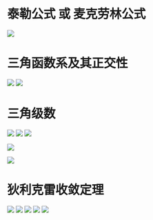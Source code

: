 # 泰勒公式 或 麦克劳林公式
![](../../photo/Pasted%20image%2020240915133129.png)

# 三角函数系及其正交性
![](../../photo/Pasted%20image%2020240915133713.png)
![](../../photo/Pasted%20image%2020240915133941.png)

# 三角级数
![](../../photo/Pasted%20image%2020240915133210.png)
![](../../photo/Pasted%20image%2020240915140110.png)
![](../../photo/Pasted%20image%2020240915140244.png)

![](../../photo/Pasted%20image%2020240915140905.png)

![](../../photo/Pasted%20image%2020240915140647.png)

# 狄利克雷收敛定理

![](../../photo/Pasted%20image%2020240915142755.png)
![](../../photo/Pasted%20image%2020240915142510.png)
![](../../photo/Pasted%20image%2020240915142556.png)
![](../../photo/Pasted%20image%2020240915143619.png)
![](../../photo/Pasted%20image%2020240915143638.png)